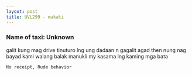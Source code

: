 ```yaml
---
layout: post
title: UVL299 - makati
---
```


### Name of taxi: Unknown

galit kung mag drive tinuturo lng ung dadaan n gagalit agad then nung nag bayad kami walang balak manukli my kasama lng kaming mga bata 

```No receipt, Rude behavior```
